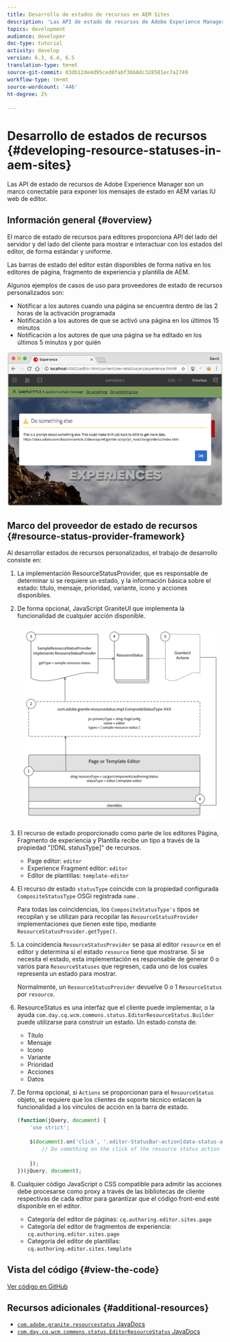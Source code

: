 ```yaml
---
title: Desarrollo de estados de recursos en AEM Sites
description: 'Las API de estado de recursos de Adobe Experience Manager son un marco conectable para exponer los mensajes de estado en AEM varias IU web de editor. '
topics: development
audience: developer
doc-type: tutorial
activity: develop
version: 6.3, 6.4, 6.5
translation-type: tm+mt
source-git-commit: 03db12de4d95ced8fabf36b8dc328581ec7a2749
workflow-type: tm+mt
source-wordcount: '446'
ht-degree: 2%

---
```



# Desarrollo de estados de recursos {#developing-resource-statuses-in-aem-sites}

Las API de estado de recursos de Adobe Experience Manager son un marco conectable para exponer los mensajes de estado en AEM varias IU web de editor.

## Información general {#overview}

El marco de estado de recursos para editores proporciona API del lado del servidor y del lado del cliente para mostrar e interactuar con los estados del editor, de forma estándar y uniforme.

Las barras de estado del editor están disponibles de forma nativa en los editores de página, fragmento de experiencia y plantilla de AEM.

Algunos ejemplos de casos de uso para proveedores de estado de recursos personalizados son:

* Notificar a los autores cuando una página se encuentra dentro de las 2 horas de la activación programada
* Notificación a los autores de que se activó una página en los últimos 15 minutos
* Notificación a los autores de que una página se ha editado en los últimos 5 minutos y por quién

![Descripción general del estado de los recursos del editor de AEM](assets/sample-editor-resource-status-screenshot.png)

## Marco del proveedor de estado de recursos {#resource-status-provider-framework}

Al desarrollar estados de recursos personalizados, el trabajo de desarrollo consiste en:

1. La implementación ResourceStatusProvider, que es responsable de determinar si se requiere un estado, y la información básica sobre el estado: título, mensaje, prioridad, variante, icono y acciones disponibles.
2. De forma opcional, JavaScript GraniteUI que implementa la funcionalidad de cualquier acción disponible.

   ![arquitectura de estado de recursos](assets/sample-editor-resource-status-application-architecture.png)

3. El recurso de estado proporcionado como parte de los editores Página, Fragmento de experiencia y Plantilla recibe un tipo a través de la propiedad &quot;[!DNL statusType]&quot; de recursos.

   * Page editor: `editor`
   * Experience Fragment editor: `editor`
   * Editor de plantillas: `template-editor`

4. El recurso de estado `statusType` coincide con la propiedad configurada `CompositeStatusType` OSGi registrada `name` .

   Para todas las coincidencias, los `CompositeStatusType's` tipos se recopilan y se utilizan para recopilar las `ResourceStatusProvider` implementaciones que tienen este tipo, mediante `ResourceStatusProvider.getType()`.

5. La coincidencia `ResourceStatusProvider` se pasa al editor `resource` en el editor y determina si el estado `resource` tiene que mostrarse. Si se necesita el estado, esta implementación es responsable de generar 0 o varios para `ResourceStatuses` que regresen, cada uno de los cuales representa un estado para mostrar.

   Normalmente, un `ResourceStatusProvider` devuelve 0 o 1 `ResourceStatus` por `resource`.

6. ResourceStatus es una interfaz que el cliente puede implementar, o la ayuda `com.day.cq.wcm.commons.status.EditorResourceStatus.Builder` puede utilizarse para construir un estado. Un estado consta de:

   * Título
   * Mensaje
   * Icono
   * Variante
   * Prioridad
   * Acciones
   * Datos

7. De forma opcional, si `Actions` se proporcionan para el `ResourceStatus` objeto, se requiere que los clientes de soporte técnico enlacen la funcionalidad a los vínculos de acción en la barra de estado.

   ```js
   (function(jQuery, document) {
       'use strict';
   
       $(document).on('click', '.editor-StatusBar-action[data-status-action-id="do-something"]', function () {
           // Do something on the click of the resource status action
   
       });
   })(jQuery, document);
   ```

8. Cualquier código JavaScript o CSS compatible para admitir las acciones debe procesarse como proxy a través de las bibliotecas de cliente respectivas de cada editor para garantizar que el código front-end esté disponible en el editor.

   * Categoría del editor de páginas: `cq.authoring.editor.sites.page`
   * Categoría del editor de fragmentos de experiencia: `cq.authoring.editor.sites.page`
   * Categoría del editor de plantillas: `cq.authoring.editor.sites.template`

## Vista del código {#view-the-code}

[Ver código en GitHub](https://github.com/Adobe-Consulting-Services/acs-aem-samples/tree/master/bundle/src/main/java/com/adobe/acs/samples/resourcestatus/impl/SampleEditorResourceStatusProvider.java)

## Recursos adicionales {#additional-resources}

* [`com.adobe.granite.resourcestatus` JavaDocs](https://helpx.adobe.com/experience-manager/6-5/sites/developing/using/reference-materials/javadoc/com/adobe/granite/resourcestatus/package-summary.html)
* [`com.day.cq.wcm.commons.status.EditorResourceStatus` JavaDocs](https://helpx.adobe.com/experience-manager/6-5/sites/developing/using/reference-materials/javadoc/com/day/cq/wcm/commons/status/EditorResourceStatus.html)
